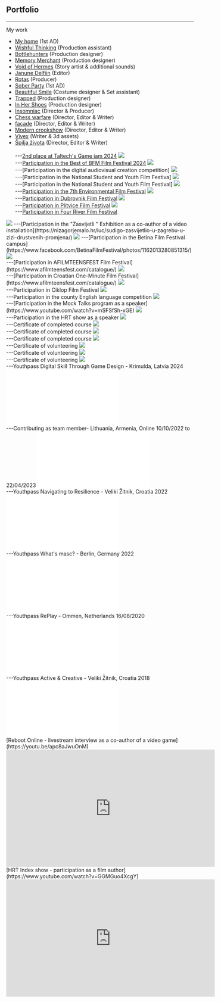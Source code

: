## Portfolio

---

My work
- [My home](https://youtu.be/cS_x376dsC8?si=AuRAI14Dt0YOnCvt) (1st AD)<br>
- [Wishful Thinking]() (Production assistant)<br>
- [Bottlehunters](https://vimeo.com/1083505188/1eeb1df539?share=copy) (Production designer)<br>
- [Memory Merchant](https://www.youtube.com/watch?v=uzcvizV14P0) (Production designer)<br>
- [Void of Hermes](https://ron88.itch.io/voidofhermes) (Story artist & additional sounds)<br>
- [Janune Delfiin](https://youtu.be/i1NG0aJdnV0?si=S4cqvwcB_tprzyL4) (Editor)<br>
- [Rotas](https://youtu.be/hzT18iIWf90) (Producer)<br>
- [Sober Party](https://www.youtube.com/watch?v=twmHNhzuqF4) (1st AD)<br>
- [Beautiful Smile](https://www.youtube.com/watch?v=N8IANj_VjNY) (Costume designer & Set assistant)<br>
- [Trapped](https://youtu.be/iSeHwxlJarI) (Production designer)<br>
- [In Her Shoes](https://youtu.be/RZrH8InFeFQ) (Production designer)<br>
- [Insomniac](https://youtu.be/ouFNgFIdizs) (Director & Producer)<br>
- [Chess warfare](https://youtu.be/BknSIQ34q6o) (Director, Editor & Writer)<br>
- [facade](https://youtu.be/vJhwPj2xjGU) (Director, Editor & Writer)<br>
- [Modern crookshow](https://youtu.be/X1LhlHebvA8) (Director, Editor & Writer)<br>
- [Vivex](https://youtu.be/Rd9rjjJ9amo) (Writer & 3d assets)<br>
- [Špilja života](https://youtu.be/KARWocfbHIg) (Director, Editor & Writer) <br><br>
---[2nd place at Taltech's Game jam 2024](https://gamecamp.ituk.ee/jams/08dcca81-1c54-47d0-8eda-151aa7b1e956/games)
<img src="images/hermes.jpeg?raw=true"/><br>
---[Participation in the Best of BFM Film Festival 2024](https://www.tlu.ee/en/bfm/about-us/best-bfm)
<img src="images/sp1.jpg?raw=true"/><br>
---[Participation in the digital audiovisual creation competition]
<img src="images/sp2.jpg?raw=true"/><br>
---[Participation in the National Student and Youth Film Festiva]
<img src="images/PEFF_2023.jpg?raw=true"/><br>
---[Participation in the National Student and Youth Film Festival]
<img src="images/PEFF_2024.jpg?raw=true"/><br>
---[Participation in the 7th Environmental Film Festival](https://okolisnifestival.zelena-akcija.hr/program-2020/)
<img src="images/okolisni_filmski_festival.jpeg?raw=true"/><br>
---[Participation in Dubrovnik Film Festival](https://www.zagorje.com/clanak/vijesti/kratkometrazni-film-moderna-kuharica-dorje-cug-i-dee-vitas-iz-sudigo-a-plasirao-se-na-dubr)
<img src="images/duff.jpg?raw=true"/><br>
---[Participation in Plitvice Film Festival](https://www.facebook.com/watch/?v=509903089794936)
<img src="images/plitvice_film_festival.jpg?raw=true"/><br>
---[Participation in Four River Film Festival](https://frff.com.hr/extfiles/catalogues/ct2019.pdf)
<img src="images/frff.jpg?raw=true"/>
---[Participation in the "Zasvijetli " Exhibition as a co-author of a video installation](https://nizagorjemalo.hr/luc/sudigo-zasvijetlio-u-zagrebu-u-zizi-drustvenih-promjena/)
<img src="images/Zasvijetli.jpg?raw=true"/>
---[Participation in the Betina Film Festival campus](https://www.facebook.com/BetinaFilmFestival/photos/1162013280851315/)
<img src="images/Baff.jpg?raw=true"/><br>
---[Participation in AFILMTEENSFEST Film Festival](https://www.afilmteensfest.com/catalogue/)
<img src="images/teens.jpg?raw=true"/><br>
---[Participation in Croatian One-Minute Film Festival](https://www.afilmteensfest.com/catalogue/)
<img src="images/1mff.jpg?raw=true"/><br>
---Participation in Ciklop Film Festival
<img src="images/ciklop.png?raw=true"/><br>
---Participation in the county English language competition
<img src="images/engleski.jpg?raw=true"/><br>
---[Participation in the Mock Talks program as a speaker](https://www.youtube.com/watch?v=mSFSfSh-xGE)
<img src="images/ted_talk.jpg?raw=true"/><br>
---Participation in the HRT show as a speaker
<img src="images/radio.jpg?raw=true"/><br>
---Certificate of completed course
<img src="images/certifikat.jpg?raw=true"/><br>
---Certificate of completed course
<img src="images/blender_eng.jpg?raw=true"/><br>
---Certificate of completed course
<img src="images/film_certificate.jpg?raw=true"/><br>
---Certificate of volunteering
<img src="images/volontiranje.jpg?raw=true"/><br>
---Certificate of volunteering
<img src="images/poff2024.jpg?raw=true"/><br>
---Certificate of volunteering
  <img src="images/poff.jpg?raw=true"/><br>
---Youthpass Digital Skill Through Game Design - Krimulda, Latvia 2024
 <embed src="images/yp_latvia.pdf?raw=true"/><br>
---Contributing as team member- Lithuania, Armenia, Online 10/10/2022 to 22/04/2023
<embed src="images/yp_dt.pdf?raw=true"/><br>
---Youthpass Navigating to Resilience - Veliki Žitnik, Croatia 2022
<embed src="images/yp_zitnik_2022.pdf?raw=true"/><br>
---Youthpass What's masc? - Berlin, Germany 2022
<embed src="images/yp_berlin.pdf?raw=true"/><br>
---Youthpass RePlay - Ommen, Netherlands 16/08/2020
<embed src="images/yp_ommen.pdf?raw=true"/><br>
---Youthpass Active & Creative - Veliki Žitnik, Croatia 2018
<embed src="images/yp_zitnik.pdf?raw=true"/><br>
[Reboot Online - livestream interview as a co-author of a video game](https://youtu.be/apc8aJwuOnM)
<iframe width="560" height="315" src="https://www.youtube.com/embed/apc8aJwuOnM" title="YouTube video player" frameborder="0" allow="accelerometer; autoplay; clipboard-write; encrypted-media; gyroscope; picture-in-picture" allowfullscreen></iframe><br>
[HRT Index show - participation as a film author](https://www.youtube.com/watch?v=GGMGuo4XcgY)
<iframe width="560" height="315" src="https://www.youtube.com/embed/GGMGuo4XcgY" title="YouTube video player" frameborder="0" allow="accelerometer; autoplay; clipboard-write; encrypted-media; gyroscope; picture-in-picture" allowfullscreen></iframe>
<br>
